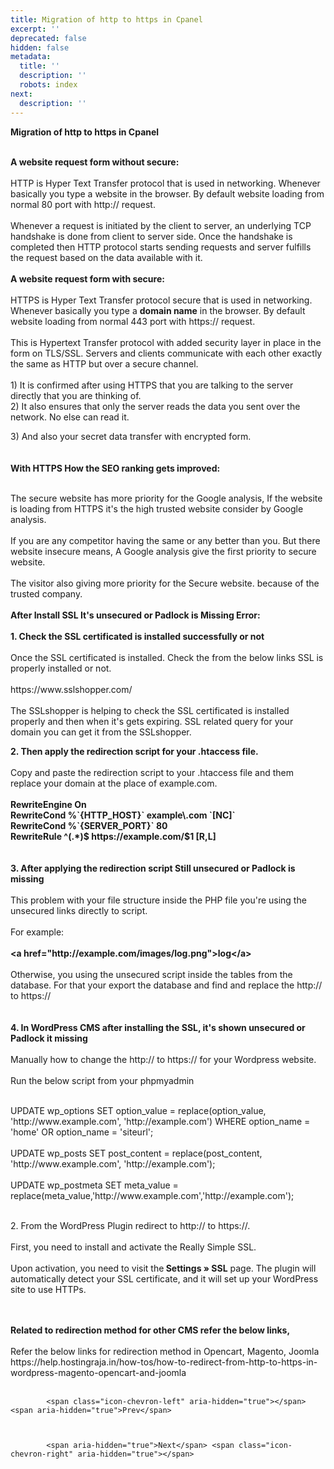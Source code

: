 ```yaml
---
title: Migration of http to https in Cpanel
excerpt: ''
deprecated: false
hidden: false
metadata:
  title: ''
  description: ''
  robots: index
next:
  description: ''
---
```


<div class="page-header">
</div>

    

<div itemprop="articleBody">
    <strong><span style={{fontSize: "xx-large"}}>Migration of http to https in Cpanel</span></strong>
    <p dir="ltr"><span style={{fontSize: "large"}}><br /><strong>A website request form without secure:</strong><br /><br /></span><span style={{fontSize: "14pt"}}>HTTP is Hyper Text Transfer protocol that is used in networking. Whenever basically you type a website in the browser. By default website loading from normal 80 port with http:// request.<br /><br />Whenever a request is initiated by the client to server, an underlying TCP handshake is done from client to server side. Once the handshake is completed then HTTP protocol starts sending requests and server fulfills the request based on the data available with it. <br /><br /><strong>A website request form with secure:</strong><br /><br />HTTPS is Hyper Text Transfer protocol secure that is used in networking. Whenever basically you type a <strong>domain name</strong> in the browser. By default website loading from normal 443 port with https:// request.<br /><br />This is Hypertext Transfer protocol with added security layer in place in the form on TLS/SSL. Servers and clients communicate with each other exactly the same as HTTP but over a secure channel.<br /><br />1) It is confirmed after using HTTPS that you are talking to the server directly that you are thinking of. <br />2) It also ensures that only the server reads the data you sent over the network. No else can read it. <br /></span></p>
        <span
        style={{fontSize: "large"}}>3) And also your secret data transfer with encrypted form.
            <br />
            <br />
            <br /><strong>With HTTPS How the SEO ranking gets improved:</strong></span>
    </p>
    <p></p>
    <p dir="ltr"><span style={{fontSize: "large"}}><br /></span><span style={{fontSize: "large"}}>The secure website has more priority for the Google analysis, If the website is loading from HTTPS it's the high trusted website consider by Google analysis.<br /><br />If you are any competitor having the same or any better than you. But there website insecure means, A Google analysis give the first priority to secure website. <br /><br />The visitor also giving more priority for the Secure website. because of the trusted company.<br /><br /><strong>After Install SSL It's unsecured or Padlock is Missing Error:</strong><br /><br /><strong>1. Check the SSL certificated is installed successfully or not</strong><br /><br />Once the SSL certificated is installed. Check the from the below links SSL is properly installed or not.<br /><br />https://www.sslshopper.com/ <br /><br />The SSLshopper is helping to check the SSL certificated is installed properly and then when it's gets expiring. SSL related query for your domain you can get it from the SSLshopper.<br /></span></p>
    <p></p>
    <p dir="ltr"><span style={{fontSize: "large"}}><strong>2. Then apply the redirection script for your .htaccess file.<br /><br /></strong>Copy and paste the redirection script to your .htaccess file and them replace your domain at the place of example.com.<strong><br /><br />RewriteEngine On</strong><br /><strong>RewriteCond %`{HTTP_HOST}` example\.com `[NC]`</strong><br /><strong>RewriteCond %`{SERVER_PORT}` 80</strong><br /><strong>RewriteRule ^(.*)$ https://example.com/$1 [R,L]<br /><br /><br />3. After applying the redirection script Still unsecured or Padlock is missing<br /><br /></strong>This problem with your file structure inside the PHP file you're using the unsecured links directly to script.<br /><br />For example:<br /><strong><br />&lt;a href="http://example.com/images/log.png"&gt;log&lt;/a&gt;<br /><br /></strong>Otherwise, you using the unsecured script inside the tables from the database. For that your export the database and find and replace the http:// to https://<strong><br /></strong><br /><br /><strong>4. In WordPress CMS after installing the SSL, it's shown unsecured or Padlock it missing</strong><br /><br />Manually how to change the http:// to https:// for your Wordpress website.<br /><br />Run the below script from your phpmyadmin <br /><br /></span></p>
        <span
        style={{fontSize: "12pt"}}>UPDATE wp_options SET option_value = replace(option_value, 'http://www.example.com', 'http://example.com') WHERE option_name = 'home' OR option_name = 'siteurl';</span>
            <br /><span style={{fontSize: "12pt"}}><br />UPDATE wp_posts SET post_content = replace(post_content, 'http://www.example.com', 'http://example.com');</span>
            <br /><span style={{fontSize: "12pt"}}><br />UPDATE wp_postmeta SET meta_value = replace(meta_value,'http://www.example.com','http://example.com');</span></p>
    <p></p>
    <p dir="ltr"><span style={{fontSize: "large"}}><br />2. From the WordPress Plugin redirect to http:// to https://.<br /><br />First, you need to install and activate the Really Simple SSL.<br /><br /><span style={{fontSize: "12pt", fontFamily: "arial, helvetica, sans-serif"}}>Upon activation, you need to visit the<strong> Settings » SSL</strong> page. The plugin will automatically detect your SSL certificate, and it will set up your WordPress site to use HTTPs.</span></p>
        <br />
        <br /><strong>Related to redirection method for other CMS refer the below links,</strong>
        <br />
        <br />Refer the below links for redirection method in Opencart, Magento, Joomla
        <br />https://help.hostingraja.in/how-tos/how-to-redirect-from-http-to-https-in-wordpress-magento-opencart-and-joomla
        <br />
        <br />
        </span>
    </p>
</div>

    
        
            <span class="icon-chevron-left" aria-hidden="true"></span> <span aria-hidden="true">Prev</span> 
    
    
        
            <span aria-hidden="true">Next</span> <span class="icon-chevron-right" aria-hidden="true"></span> 
    

</div>